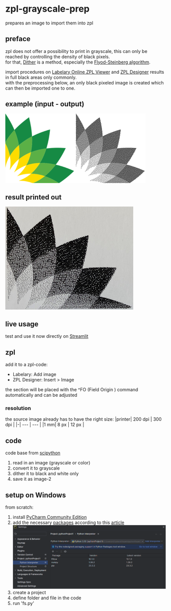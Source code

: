 # zpl-grayscale-prep
prepares an image to import them into zpl

## preface
zpl does not offer a possibility to print in grayscale, this can only be reached by controlling the density of black pixels.  
for that, [Dither](https://en.wikipedia.org/wiki/Dither) is a method, especially the [Flyod-Steinberg algorithm](https://en.wikipedia.org/wiki/Floyd%E2%80%93Steinberg_dithering).  

import procedures on [Labelary Online ZPL Viewer](https://labelary.com/viewer.html) and [ZPL Designer](https://zpldesigner.com/) results in full black areas only commonly.  
with the preprocessing below, an only black pixeled image is created which can then be imported one to one. 

## example (input - output)
![example picture](example.png)

## result printed out
![result picture](result.png)

## live usage
test and use it now directly on [Streamlit](https://zpl-grayscale-prep-v5xzgu2ddg8mqrgwrtazxq.streamlit.app/)

## zpl
add it to a zpl-code:
  - Labelary: Add image
  - ZPL Designer: Insert > Image

the section will be placed with the ^FO (Field Origin ) command automatically and can be adjusted

### resolution
the source image already has to have the right size:
|printer| 200 dpi | 300 dpi |
|-| --- | --- |
|1 mm| 8 px | 12 px |

## code
code base from [scipython](https://scipython.com/blog/floyd-steinberg-dithering/)
1. read in an image (grayscale or color)
2. convert it to grayscale
3. dither it to black and white only
4. save it as image-2

## setup on Windows
from scratch:
1. install [PyCharm Community Edition ](https://www.jetbrains.com/pycharm/download/?section=windows)
2. add the necessary [packages](packages.png) according to this [article](https://www.geeksforgeeks.org/how-to-install-numpy-in-pycharm/)
![packages picture](packages.png)
3. create a project
4. define folder and file in the code
5. run 'fs.py'


